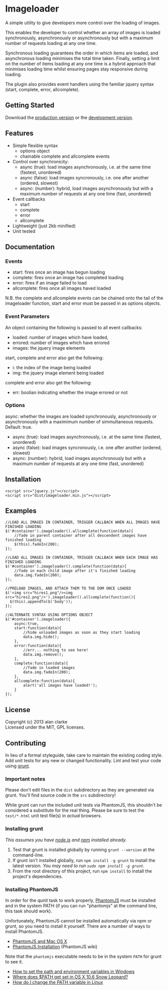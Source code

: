 # Imageloader

A simple utility to give developers more control over the loading of images.

This enables the developer to control whether an array of images is loaded synchronously, asynchronously or asynchronously but with a maximum number of requests loading at any one time.

Synchronous loading guarantees the order in which items are loaded, and asynchronous loading minimises the total time taken. Finally, setting a limit on the number of items loading at any one time is a hybrid approach that minimises loading time whilst ensuring pages stay responsive during loading.

The plugin also provides event handlers using the familiar jquery syntax (start, complete, error, allcomplete).

## Getting Started
Download the [production version][min] or the [development version][max].

[min]: https://raw.github.com/alanclarke/imageloader/master/dist/imageloader.min.js
[max]: https://raw.github.com/alanclarke/imageloader/master/dist/imageloader.js

## Features
- Simple flexible syntax
	- options object
	- chainable complete and allcomplete events
- Control over synchronicity:
	- async (true): load images asynchronously, i.e. at the same time (fastest, unordered)
	- async (false): load images syncronously, i.e. one after another (ordered, slowest)
	- async: (number): hybrid, load images asynchronously but with a maximum number of requests at any one time (fast, unordered)
- Event callbacks
	- start
	- complete
	- error
	- allcomplete
- Lightweight (just 2kb minified)
- Unit tested

## Documentation

### Events
- start: fires once an image has begun loading
- complete: fires once an image has completed loading
- error: fires if an image failed to load
- allcomplete: fires once all images haved loaded

N.B. the complete and allcomplete events can be chained onto the tail of the imageloader function, start and error must be passed in as options objects.


### Event Parameters
An object containing the following is passed to all event callbacks:

- loaded: number of images which have loaded,
- errored: number of images which have errored
- images: the jquery image elements

start, complete and error also get the following:
- i: the index of the image being loaded
- img: the jquery image element being loaded

complete and error also get the following:
- err: boolian indicating whether the image errored or not

### Options
async: whether the images are loaded synchronously, asynchronously or asynchronously with a maximimum number of simmultaneous requests. Default: true.
- async (true): load images asynchronously, i.e. at the same time (fastest, unordered)
- async (false): load images syncronously, i.e. one after another (ordered, slowest)
- async: (number): hybrid, load images asynchronously but with a maximum number of requests at any one time (fast, unordered)


## Installation
	<script src="jquery.js"></script>
	<script src="dist/imageloader.min.js"></script>

## Examples
	//LOAD ALL IMAGES IN CONTAINER, TRIGGER CALLBACK WHEN ALL IMAGES HAVE FINISHED LOADING
	$('#container').imageloader().allcomplete(function(data){
		//fade in parent container after all descendent images have finished loading
		$(this).fadeIn(200);
	});

	//LOAD ALL IMAGES IN CONTAINER, TRIGGER CALLBACK WHEN EACH IMAGE HAS FINISHED LOADING
	$('#container').imageloader().complete(function(data){
		//fade in each child image after it's finished loading
		data.img.fadeIn(200);
	});

	//PRELOAD IMAGES, AND ATTACH THEM TO THE DOM ONCE LOADED
	$('<img src="hires1.png"/><img src="hires2.png"/>').imageloader().allcomplete(function(){
	  $(this).appendTo($('body'));
	});

	//ALTERNATE SYNTAX USING OPTIONS OBJECT
	$('#container').imageloader({
		async:true,
		start:function(data){
			//hide unloaded images as soon as they start loading
			data.img.hide();
		},
		error:function(data){
			//err... nothing to see here!
			data.img.remove();
		},
		complete:function(data){
			//fade in loaded images
			data.img.fadeIn(200);
		},
		allcomplete:function(data){
			alert('all images have loaded!');
		}
	});

## License
Copyright (c) 2013 alan clarke  
Licensed under the MIT, GPL licenses.

## Contributing
In lieu of a formal styleguide, take care to maintain the existing coding style. Add unit tests for any new or changed functionality. Lint and test your code using [grunt](https://github.com/cowboy/grunt).

### Important notes
Please don't edit files in the `dist` subdirectory as they are generated via grunt. You'll find source code in the `src` subdirectory!

While grunt can run the included unit tests via PhantomJS, this shouldn't be considered a substitute for the real thing. Please be sure to test the `test/*.html` unit test file(s) in _actual_ browsers.

### Installing grunt
_This assumes you have [node.js](http://nodejs.org/) and [npm](http://npmjs.org/) installed already._

1. Test that grunt is installed globally by running `grunt --version` at the command-line.
1. If grunt isn't installed globally, run `npm install -g grunt` to install the latest version. _You may need to run `sudo npm install -g grunt`._
1. From the root directory of this project, run `npm install` to install the project's dependencies.

### Installing PhantomJS

In order for the qunit task to work properly, [PhantomJS](http://www.phantomjs.org/) must be installed and in the system PATH (if you can run "phantomjs" at the command line, this task should work).

Unfortunately, PhantomJS cannot be installed automatically via npm or grunt, so you need to install it yourself. There are a number of ways to install PhantomJS.

* [PhantomJS and Mac OS X](http://ariya.ofilabs.com/2012/02/phantomjs-and-mac-os-x.html)
* [PhantomJS Installation](http://code.google.com/p/phantomjs/wiki/Installation) (PhantomJS wiki)

Note that the `phantomjs` executable needs to be in the system `PATH` for grunt to see it.

* [How to set the path and environment variables in Windows](http://www.computerhope.com/issues/ch000549.htm)
* [Where does $PATH get set in OS X 10.6 Snow Leopard?](http://superuser.com/questions/69130/where-does-path-get-set-in-os-x-10-6-snow-leopard)
* [How do I change the PATH variable in Linux](https://www.google.com/search?q=How+do+I+change+the+PATH+variable+in+Linux)
